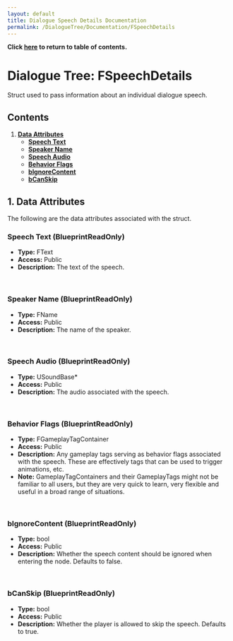 ```yaml
---
layout: default
title: Dialogue Speech Details Documentation
permalink: /DialogueTree/Documentation/FSpeechDetails
---
```

**Click [here](Contents.md) to return to table of contents.** 

# Dialogue Tree: FSpeechDetails 
Struct used to pass information about an individual dialogue speech.

## Contents 
1. [**Data Attributes**](FSpeechDetails.md#1-data-attributes)
   * [**Speech Text**](FSpeechDetails.md#speech-text-blueprintreadonly)
   * [**Speaker Name**](FSpeechDetails.md#speaker-name-blueprintreadonly)
   * [**Speech Audio**](FSpeechDetails.md#speech-audio-blueprintreadonly)
   * [**Behavior Flags**](FSpeechDetails.md#behavior-flags-blueprintreadonly)
   * [**bIgnoreContent**](FSpeechDetails.md#bignorecontent-blueprintreadonly)
   * [**bCanSkip**](FSpeechDetails.md#bcanskip-blueprintreadonly)

## 1. Data Attributes 
The following are the data attributes associated with the struct. 
<br>

### Speech Text (BlueprintReadOnly)
* **Type:** FText
* **Access:** Public
* **Description:** The text of the speech.
<br>

### Speaker Name (BlueprintReadOnly)
* **Type:** FName
* **Access:** Public
* **Description:** The name of the speaker.
<br>

### Speech Audio (BlueprintReadOnly)
* **Type:** USoundBase*
* **Access:** Public
* **Description:** The audio associated with the speech.
<br>

### Behavior Flags (BlueprintReadOnly)
* **Type:** FGameplayTagContainer
* **Access:** Public
* **Description:** Any gameplay tags serving as behavior flags associated with the speech. These are effectively tags that can be used to trigger animations, etc.
* **Note:** GameplayTagContainers and their GameplayTags might not be familiar to all users, but they are very quick to learn, very flexible and useful in a broad range of situations. 
<br>

### bIgnoreContent (BlueprintReadOnly)
* **Type:** bool
* **Access:** Public
* **Description:** Whether the speech content should be ignored when entering the node. Defaults to false.  
<br>

### bCanSkip (BlueprintReadOnly)
* **Type:** bool
* **Access:** Public
* **Description:** Whether the player is allowed to skip the speech. Defaults to true. 



